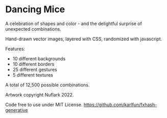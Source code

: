 # Dancing Mice

A celebration of shapes and color - and the delightful surprise of unexpected combinations. 

Hand-drawn vector images, layered with CSS, randomized with javascript. 

Features:
* 10 different backgrounds
* 10 different borders
* 25 different gestures
* 5 different textures

A total of 12,500 possible combinations. 

Artwork copyright Nuflark 2022. 

Code free to use under MIT License. 
https://github.com/karlfun/fxhash-generative
